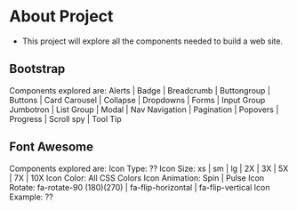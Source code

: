 # About Project
- This project will explore all the components needed to build a web site.

## Bootstrap
Components explored are:
Alerts | Badge | Breadcrumb | Buttongroup | Buttons | Card
Carousel | Collapse | Dropdowns | Forms | Input Group
Jumbotron | List Group | Modal | Nav
Navigation | Pagination | Popovers | Progress | Scroll spy | Tool Tip

## Font Awesome
Components explored are:
Icon Type: ??
Icon Size: xs | sm | lg | 2X | 3X | 5X | 7X | 10X
Icon Color: All CSS Colors
Icon Animation: Spin | Pulse
Icon Rotate: fa-rotate-90 (180)(270) | fa-flip-horizontal | fa-flip-vertical
Icon Example: ??


